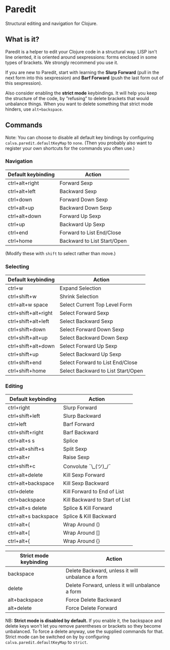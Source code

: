 # Paredit

Structural editing and navigation for Clojure.

## What is it?

Paredit is a helper to edit your Clojure code in a structural way. LISP isn't line oriented, it is oriented around sexpressions: forms enclosed in some types of brackets. We strongly recommend you use it.

If you are new to Paredit, start with learning the **Slurp Forward** (pull in the next form into this sexpression) and **Barf Forward** (push the last form out of this sexpression).

Also consider enabling the **strict mode** keybindings. It will help you keep the structure of the code, by ”refusing” to delete brackets that would unbalance things. When you want to delete something that strict mode hinders, use `alt+backspace`.

## Commands

Note: You can choose to disable all default key bindings by configuring `calva.paredit.defaultKeyMap` to `none`. (Then you probably also want to register your own shortcuts for the commands you often use.)

### Navigation

Default keybinding      | Action
------------------      | ------
ctrl+alt+right          | Forward Sexp
ctrl+alt+left           | Backward Sexp
ctrl+down               | Forward Down Sexp
ctrl+alt+up             | Backward Down Sexp
ctrl+alt+down           | Forward Up Sexp
ctrl+up                 | Backward Up Sexp
ctrl+end                | Forward to List End/Close
ctrl+home               | Backward to List Start/Open

(Modify these with `shift` to select rather than move.)

### Selecting

Default keybinding    | Action
------------------    | ------
ctrl+w                | Expand Selection
ctrl+shift+w          | Shrink Selection
ctrl+alt+w space      | Select Current Top Level Form
ctrl+shift+alt+right  | Select Forward Sexp
ctrl+shift+alt+left   | Select Backward Sexp
ctrl+shift+down       | Select Forward Down Sexp
ctrl+shift+alt+up     | Select Backward Down Sexp
ctrl+shift+alt+down   | Select Forward Up Sexp
ctrl+shift+up         | Select Backward Up Sexp
ctrl+shift+end        | Select Forward to List End/Close
ctrl+shift+home       | Select Backward to List Start/Open

### Editing

Default keybinding                | Action
------------------                | ------
ctrl+right                        | Slurp Forward
ctrl+shift+left                   | Slurp Backward
ctrl+left                         | Barf Forward
ctrl+shift+right                  | Barf Backward
ctrl+alt+s s                      | Splice
ctrl+alt+shift+s                  | Split Sexp
ctrl+alt+r                        | Raise Sexp
ctrl+shift+c                      | Convolute ¯\\\_(ツ)_/¯
ctrl+alt+delete                   | Kill Sexp Forward
ctrl+alt+backspace                | Kill Sexp Backward
ctrl+delete                       | Kill Forward to End of List
ctrl+backspace                    | Kill Backward to Start of List
ctrl+alt+s delete                 | Splice & Kill Forward
ctrl+alt+s backspace              | Splice & Kill Backward
ctrl+alt+(                        | Wrap Around ()
ctrl+alt+[                        | Wrap Around []
ctrl+alt+{                        | Wrap Around {}

Strict mode keybinding            | Action
----------------------            | ------
backspace                         | Delete Backward, unless it will unbalance a form
delete                            | Delete Forward, unless it will unbalance a form
alt+backspace                     | Force Delete Backward
alt+delete                        | Force Delete Forward

NB: **Strict mode is disabled by default.** If you enable it, the backspace and delete keys won't let you remove parentheses or brackets so they become unbalanced. To force a delete anyway, use the supplied commands for that. Strict mode can be switched on by by configuring `calva.paredit.defaultKeyMap` to `strict`.
